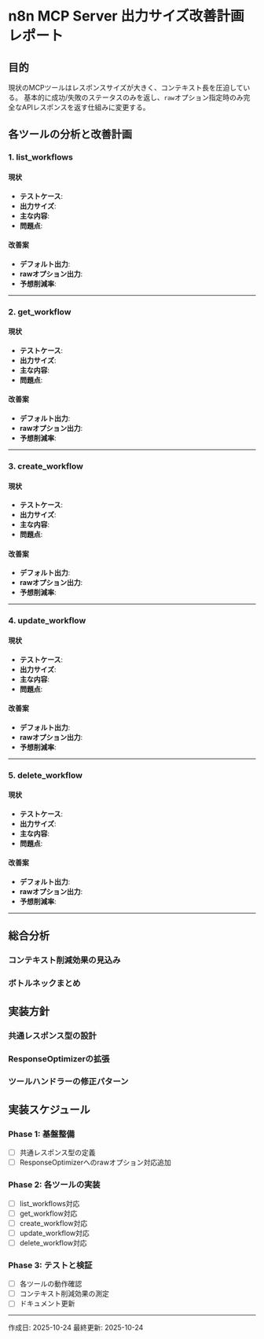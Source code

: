 # n8n MCP Server 出力サイズ改善計画レポート

## 目的
現状のMCPツールはレスポンスサイズが大きく、コンテキスト長を圧迫している。
基本的に成功/失敗のステータスのみを返し、`raw`オプション指定時のみ完全なAPIレスポンスを返す仕組みに変更する。

## 各ツールの分析と改善計画

### 1. list_workflows

#### 現状
- **テストケース**:
- **出力サイズ**:
- **主な内容**:
- **問題点**:

#### 改善案
- **デフォルト出力**:
- **rawオプション出力**:
- **予想削減率**:

---

### 2. get_workflow

#### 現状
- **テストケース**:
- **出力サイズ**:
- **主な内容**:
- **問題点**:

#### 改善案
- **デフォルト出力**:
- **rawオプション出力**:
- **予想削減率**:

---

### 3. create_workflow

#### 現状
- **テストケース**:
- **出力サイズ**:
- **主な内容**:
- **問題点**:

#### 改善案
- **デフォルト出力**:
- **rawオプション出力**:
- **予想削減率**:

---

### 4. update_workflow

#### 現状
- **テストケース**:
- **出力サイズ**:
- **主な内容**:
- **問題点**:

#### 改善案
- **デフォルト出力**:
- **rawオプション出力**:
- **予想削減率**:

---

### 5. delete_workflow

#### 現状
- **テストケース**:
- **出力サイズ**:
- **主な内容**:
- **問題点**:

#### 改善案
- **デフォルト出力**:
- **rawオプション出力**:
- **予想削減率**:

---

## 総合分析

### コンテキスト削減効果の見込み

### ボトルネックまとめ

## 実装方針

### 共通レスポンス型の設計

### ResponseOptimizerの拡張

### ツールハンドラーの修正パターン

## 実装スケジュール

### Phase 1: 基盤整備
- [ ] 共通レスポンス型の定義
- [ ] ResponseOptimizerへのrawオプション対応追加

### Phase 2: 各ツールの実装
- [ ] list_workflows対応
- [ ] get_workflow対応
- [ ] create_workflow対応
- [ ] update_workflow対応
- [ ] delete_workflow対応

### Phase 3: テストと検証
- [ ] 各ツールの動作確認
- [ ] コンテキスト削減効果の測定
- [ ] ドキュメント更新

---
作成日: 2025-10-24
最終更新: 2025-10-24
